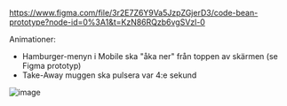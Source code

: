 https://www.figma.com/file/3r2E7Z6Y9Va5JzpZGjerD3/code-bean-prototype?node-id=0%3A1&t=KzN86RQzb6vgSVzl-0

Animationer:

- Hamburger-menyn i Mobile ska "åka ner" från toppen av skärmen (se Figma prototyp)
- Take-Away muggen ska pulsera var 4:e sekund

![image](https://user-images.githubusercontent.com/113124538/211044594-b78f9615-ac11-4f3b-a99b-b4b488cac43f.png)

